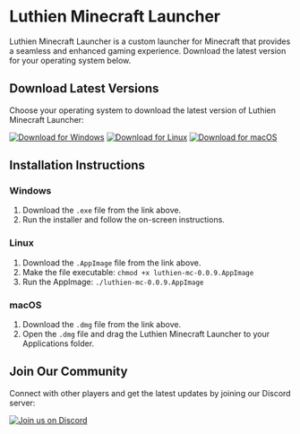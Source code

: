 # Luthien Minecraft Launcher

Luthien Minecraft Launcher is a custom launcher for Minecraft that provides a seamless and enhanced gaming experience. Download the latest version for your operating system below.

## Download Latest Versions

Choose your operating system to download the latest version of Luthien Minecraft Launcher:

[![Download for Windows](https://img.shields.io/badge/Download-Windows-blue?style=for-the-badge&logo=windows&logoColor=white)](https://github.com/candied-apple/Luthien-Minecraft-Launcher/releases/download/v0.0.9/luthien-mc-Setup-0.0.9.exe)
[![Download for Linux](https://img.shields.io/badge/Download-Linux-green?style=for-the-badge&logo=linux&logoColor=white)](https://github.com/candied-apple/Luthien-Minecraft-Launcher/releases/download/v0.0.9/luthien-mc-0.0.9.AppImage)
[![Download for macOS](https://img.shields.io/badge/Download-macOS-orange?style=for-the-badge&logo=apple&logoColor=white)](https://github.com/candied-apple/Luthien-Minecraft-Launcher/releases/download/v0.0.9/luthien-mc-0.0.9-arm64.dmg)

## Installation Instructions

### Windows
1. Download the `.exe` file from the link above.
2. Run the installer and follow the on-screen instructions.

### Linux
1. Download the `.AppImage` file from the link above.
2. Make the file executable: `chmod +x luthien-mc-0.0.9.AppImage`
3. Run the AppImage: `./luthien-mc-0.0.9.AppImage`

### macOS
1. Download the `.dmg` file from the link above.
2. Open the `.dmg` file and drag the Luthien Minecraft Launcher to your Applications folder.

## Join Our Community

Connect with other players and get the latest updates by joining our Discord server:

[![Join us on Discord](https://img.shields.io/badge/Join%20us%20on-Discord-7289DA?style=for-the-badge&logo=discord&logoColor=white)](https://discord.gg/luthien)
